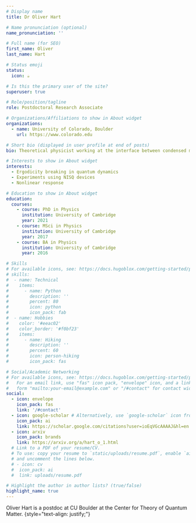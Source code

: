 ```yaml
---
# Display name
title: Dr Oliver Hart

# Name pronunciation (optional)
name_pronunciation: ''

# Full name (for SEO)
first_name: Oliver
last_name: Hart

# Status emoji
status:
  icon: ☕️

# Is this the primary user of the site?
superuser: true

# Role/position/tagline
role: Postdoctoral Research Associate

# Organizations/Affiliations to show in About widget
organizations:
  - name: University of Colorado, Boulder
    url: https://www.colorado.edu

# Short bio (displayed in user profile at end of posts)
bio: Theoretical physicist working at the interface between condensed matter and quantum information science.

# Interests to show in About widget
interests:
  - Ergodicity breaking in quantum dynamics
  - Experiments using NISQ devices
  - Nonlinear response

# Education to show in About widget
education:
  courses:
    - course: PhD in Physics
      institution: University of Cambridge
      year: 2021
    - course: MSci in Physics
      institution: University of Cambridge
      year: 2017
    - course: BA in Physics
      institution: University of Cambridge
      year: 2016

# Skills
# For available icons, see: https://docs.hugoblox.com/getting-started/page-builder/#icons
# skills:
#  - name: Technical
#    items:
#      - name: Python
#        description: ''
#        percent: 80
#        icon: python
#        icon_pack: fab
#  - name: Hobbies
#    color: '#eeac02'
#    color_border: '#f0bf23'
#    items:
#      - name: Hiking
#        description: ''
#        percent: 60
#        icon: person-hiking
#        icon_pack: fas

# Social/Academic Networking
# For available icons, see: https://docs.hugoblox.com/getting-started/page-builder/#icons
#   For an email link, use "fas" icon pack, "envelope" icon, and a link in the
#   form "mailto:your-email@example.com" or "/#contact" for contact widget.
social:
  - icon: envelope
    icon_pack: fas
    link: '/#contact'
  - icon: google-scholar # Alternatively, use `google-scholar` icon from `ai` icon pack
    icon_pack: ai
    link: https://scholar.google.com/citations?user=ioEqVGcAAAAJ&hl=en
  - icon: arxiv
    icon_pack: brands
    link: https://arxiv.org/a/hart_o_1.html
  # Link to a PDF of your resume/CV.
  # To use: copy your resume to `static/uploads/resume.pdf`, enable `ai` icons in `params.yaml`,
  # and uncomment the lines below.
  # - icon: cv
  #  icon_pack: ai
  #  link: uploads/resume.pdf

# Highlight the author in author lists? (true/false)
highlight_name: true
---
```


Oliver Hart is a postdoc at CU Boulder at the Center for Theory of Quantum Matter.
{style="text-align: justify;"}
